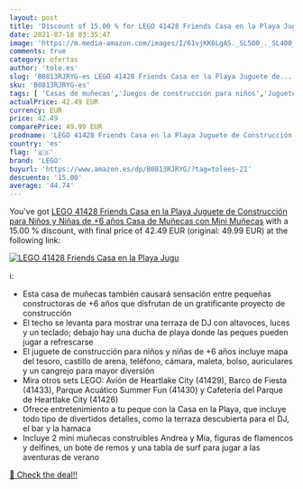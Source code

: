 ```yaml
---
layout: post
title: 'Discount of 15.00 % for LEGO 41428 Friends Casa en la Playa Jugu'
date: 2021-07-18 03:35:47
image: 'https://m.media-amazon.com/images/I/61vjKK6LgAS._SL500_._SL400_.jpg'
comments: true
category: ofertas
author: 'tole.es'
slug: 'B0813RJRYG-es LEGO 41428 Friends Casa en la Playa Juguete de...'
sku: 'B0813RJRYG-es'
tags: [ 'Casas de muñecas','Juegos de construcción para niños','Juguetes','Juguetes y juegos','Muñecas y accesorios','lego', ]
actualPrice: 42.49 EUR
currency: EUR
price: 42.49
comparePrice: 49.99 EUR
prodname: 'LEGO 41428 Friends Casa en la Playa Juguete de Construcción para Niños y Niñas de +6 años Casa de Muñecas con Mini Muñecas'
country: 'es'
flag: '🇪🇸'
brand: 'LEGO'
buyurl: 'https://www.amazon.es/dp/B0813RJRYG/?tag=tolees-21'
descuento: '15.00'
average: '44.74'
---
```


You've got [LEGO 41428 Friends Casa en la Playa Juguete de Construcción para Niños y Niñas de +6 años Casa de Muñecas con Mini Muñecas](https://www.amazon.es/dp/B0813RJRYG/?tag=tolees-21) with a  15.00 % discount, with final price of 42.49 EUR (original: 49.99 EUR) at the following link:

[![LEGO 41428 Friends Casa en la Playa Jugu](https://m.media-amazon.com/images/I/61vjKK6LgAS._SL500_._SL400_.jpg)](https://www.amazon.es/dp/B0813RJRYG/?tag=tolees-21)

ℹ️:

- Esta casa de muñecas también causará sensación entre pequeñas constructoras de +6 años que disfrutan de un gratificante proyecto de construcción
- El techo se levanta para mostrar una terraza de DJ con altavoces, luces y un teclado; debajo hay una ducha de playa donde las peques pueden jugar a refrescarse
- El juguete de construcción para niños y niñas de +6 años incluye mapa del tesoro, castillo de arena, teléfono, cámara, maleta, bolso, auriculares y un cangrejo para mayor diversión
- Mira otros sets LEGO: Avión de Heartlake City (41429), Barco de Fiesta (41433), Parque Acuático Summer Fun (41430) y Cafetería del Parque de Heartlake City (41426)
- Ofrece entretenimiento a tu peque con la Casa en la Playa, que incluye todo tipo de divertidos detalles, como la terraza descubierta para el DJ, el bar y la hamaca
- Incluye 2 mini muñecas construibles Andrea y Mia, figuras de flamencos y delfines, un bote de remos y una tabla de surf para jugar a las aventuras de verano

[🛒 Check the deal!!](https://www.amazon.es/dp/B0813RJRYG/?tag=tolees-21)
